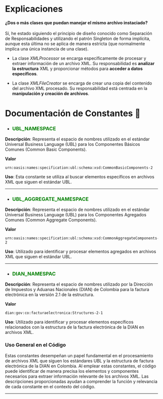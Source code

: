 # Explicaciones

#### ¿Dos o más clases que puedan manejar el mismo archivo instaciado?

Sí, he estado siguiendo el principio de diseño conocido como Separación de Responsabilidades y utilizando el patrón Singleton de forma implícita, aunque esta última no se aplica de manera estricta (que normalmente implica una única instancia de una clase).

- La clase *XMLProcessor* se encarga específicamente de procesar y extraer información de un archivo XML. Su responsabilidad es __analizar la estructura__  XML y proporcionar métodos para __acceder a datos específicos__.

- La clase *XMLFileCreator* se encarga de crear una copia del contenido del archivo XML procesado. Su responsabilidad está centrada en la __manipulación y creación de archivos__.

# Documentación de Constantes 🎉

- <h3 style = "color: green">UBL_NAMESPACE</h3>

**Descripción**: Representa el espacio de nombres utilizado en el estándar Universal Business Language (UBL) para los Componentes Básicos Comunes (Common Basic Components).

**Valor**

 	urn:oasis:names:specification:ubl:schema:xsd:CommonBasicComponents-2

**Uso**: Esta constante se utiliza al buscar elementos específicos en archivos XML que siguen el estándar UBL.

------------

- <h3 style = "color: green">UBL_AGGREGATE_NAMESPACE</h3>

**Descripción**: Representa el espacio de nombres utilizado en el estándar Universal Business Language (UBL) para los Componentes Agregados Comunes (Common Aggregate Components).

**Valor**

 	urn:oasis:names:specification:ubl:schema:xsd:CommonAggregateComponents-2

**Uso**: Utilizado para identificar y procesar elementos agregados en archivos XML que siguen el estándar UBL.

------------

- <h3 style = "color: green">DIAN_NAMESPAC</h3>

**Descripción**: Representa el espacio de nombres utilizado por la Dirección de Impuestos y Aduanas Nacionales (DIAN) de Colombia para la factura electrónica en la versión 2.1 de la estructura.

**Valor**

 	dian:gov:co:facturaelectronica:Structures-2-1

**Uso**: Utilizado para identificar y procesar elementos específicos relacionados con la estructura de la factura electrónica de la DIAN en archivos XML.

### Uso General en el Código

Estas constantes desempeñan un papel fundamental en el procesamiento de archivos XML que siguen los estándares UBL y la estructura de factura electrónica de la DIAN en Colombia. Al emplear estas constantes, el código puede identificar de manera precisa los elementos y componentes necesarios para extraer información relevante de los archivos XML. Las descripciones proporcionadas ayudan a comprender la función y relevancia de cada constante en el contexto del código.

------------
